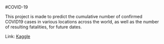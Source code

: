 #COVID-19

This project is made to predict the cumulative number of confirmed COVID19 cases in various locations across the world, as well as the number of resulting fatalities, for future dates.

Link: [Kaggle][link]

[link]: https://www.kaggle.com/c/covid19-global-forecasting-week-1/overview